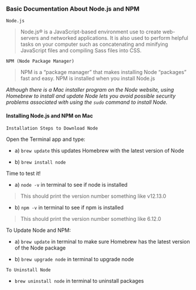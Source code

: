 ### Basic Documentation About Node.js and NPM

```ssh
Node.js
```

> Node.js® is a JavaScript-based environment use to create web-servers and networked applications. It is also used to perform helpful tasks on your computer such as concatenating and minifying JavaScript files and compiling Sass files into CSS.

```ssh
NPM (Node Package Manager)
```

> NPM is a “package manager” that makes installing Node “packages” fast and easy. NPM is installed when you install Node.js

_Although there is a Mac installer program on the Node website, using Homebrew to install and update Node lets you avoid possible security problems associated with using the `sudo` command to install Node._


#### Installing Node.js and NPM on Mac

```ssh
Installation Steps to Download Node
```
Open the Terminal app and type:

- a) `brew update` this updates Homebrew with the latest version of Node

- b) `brew install node`

Time to test it!

- a) `node -v` in terminal to see if node is installed
> This should print the version number something like v12.13.0

- b) `npm -v` in terminal to see if npm is installed
> This should print the version number something like 6.12.0

To Update Node and NPM:

- a) `brew update` in terminal to make sure Homebrew has the latest version of the Node package

- b) `brew upgrade node` in terminal to upgrade node

```ssh
To Uninstall Node
```
- `brew uninstall node` in terminal to uninstall packages
